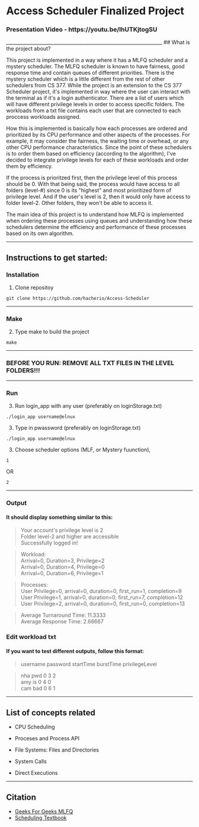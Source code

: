 # Access Scheduler Finalized Project

<h3> Presentation Video - https://youtu.be/lhUTKjtogSU </h1>
__________________________________________________________________
## What is the project about?

This project is implemented in a way where it has a MLFQ scheduler and a mystery scheduler. The MLFQ scheduler is known to have fairness, good response time and contain queues of different priorities. There is the mystery scheduler which is a little different from the rest of other schedulers from CS 377. While the project is an extension to the CS 377 Scheduler project, it's implemented in way where the user can interact with the terminal as if it's a login authenticator. There are a list of users which will have different privilege levels in order to access specific folders. The workloads from a txt file contains each user that are connected to each proccess workloads assigned. 

How this is implemented is basically how each processes are ordered and prioritized by its CPU performance and other aspects of the processes. For example, it may consider the fairness, the waiting time or overhead, or any other CPU performance characteristics. Since the point of these schedulers is to order them based on efficiency (according to the algorithm), I've decided to integrate privilege levels for each of these workloads and order them by efficiency.

If the process is prioritzed first, then the privilege level of this process should be 0. With that being said, the process would have access to all folders (level-#) since 0 is its "highest" and most prioritized form of privilege level. And if the user's level is 2, then it would only have access to folder level-2. Other folders, they won't be able to access it.

The main idea of this project is to understand how MLFQ is implemented when ordering these processes using queues and understanding how these schedulers determine the efficiency and performance of these processes based on its own algorithm.
__________________________________________________________________
## Instructions to get started:
### Installation
1. Clone repositoy
```
git clone https://github.com/hacherio/Access-Scheduler
```
__________________________________________________________________
### Make
2. Type make to build the project
```
make
```
__________________________________________________________________
### BEFORE YOU RUN: REMOVE ALL TXT FILES IN THE LEVEL FOLDERS!!!
__________________________________________________________________
### Run
3. Run login_app with any user (preferably on loginStorage.txt)
```
./login_app username@elnux
```
3. Type in pwassword (preferably on loginStorage.txt)
```
./login_app username@elnux
```
3. Choose scheduler options (MLF, or Mystery fuunction), 
```
1 
```
OR
```
2
```
__________________________________________________________________
### Output
#### It should display something similar to this:
>Your account's privilege level is 2<br>
>Folder level-2 and higher are accessible<br>
>Successfully logged in!<br>


>Workload:<br>
>        Arrival=0, Duration=3, Privilege=2<br>
>        Arrival=0, Duration=4, Privilege=0<br>
>        Arrival=0, Duration=6, Privilege=1<br>


>Processes:<br>
>        User Privilege=0, arrival=0, duration=0, first_run=1, completion=9<br>
>        User Privilege=1, arrival=0, duration=0, first_run=7, completion=12<br>
>        User Privilege=2, arrival=0, duration=0, first_run=0, completion=13<br>


>Average Turnaround Time: 11.3333<br>
>Average Response Time:   2.66667 <br>

### Edit workload txt
#### If you want to test different outputs, follow this format:
>username password startTime burstTime privilegeLevel<br>


>nha pwd 0 3 2 <br>
>amy is 0 4 0 <br>
>cam bad 0 6 1 <br>
__________________________________________________________________
## List of concepts related

- CPU Scheduling

- Proceses and Process API

- File Systems: Files and Directories

- System Calls

- Direct Executions
__________________________________________________________________
## Citation
* [Geeks For Geeks MLFQ](https://www.geeksforgeeks.org/multilevel-feedback-queue-scheduling-mlfq-cpu-scheduling/)
* [Scheduling Textbook](https://pages.cs.wisc.edu/~remzi/OSTEP/cpu-sched-mlfq.pdf)







